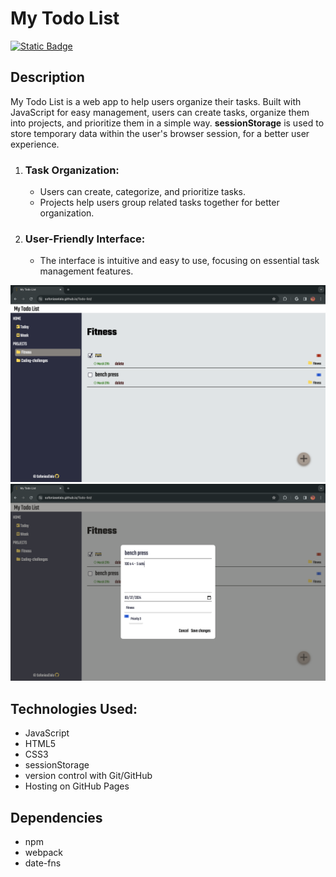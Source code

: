# My Todo List
[![Static Badge](https://img.shields.io/badge/Live%20Demo-blue)](https://sofoniaselala.github.io/Todo-list/)
## Description
My Todo List is a web app to help users organize their tasks. Built with JavaScript for easy management, users can create tasks, organize them into projects, and prioritize them in a simple way. **sessionStorage** is used to store temporary data within the user's browser session, for a better user experience. 

1. ### Task Organization:
      * Users can create, categorize, and prioritize tasks.
      * Projects help users group related tasks together for better organization.
2. ### User-Friendly Interface:
      * The interface is intuitive and easy to use, focusing on essential task management features.

![thumbnail](https://github.com/sofoniasElala/Todo-list/blob/main/src/mytodolist-screenshot.png)
![thumbnail-2](https://github.com/sofoniasElala/Todo-list/blob/main/src/mytodolist-screenshot2.png)

## Technologies Used:

  * JavaScript
  * HTML5
  * CSS3
  * sessionStorage
  * version control with Git/GitHub
  * Hosting on GitHub Pages

## Dependencies
  * npm
  * webpack
  * date-fns

